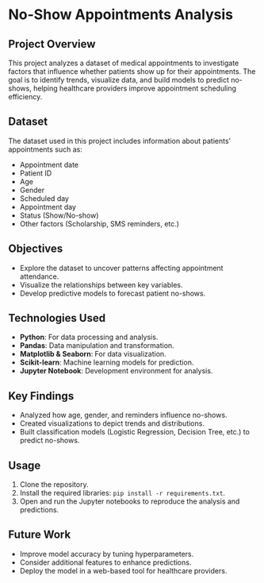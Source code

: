 # No-Show Appointments Analysis

## Project Overview
This project analyzes a dataset of medical appointments to investigate factors that influence whether patients show up for their appointments. The goal is to identify trends, visualize data, and build models to predict no-shows, helping healthcare providers improve appointment scheduling efficiency.

## Dataset
The dataset used in this project includes information about patients' appointments such as:
- Appointment date
- Patient ID
- Age
- Gender
- Scheduled day
- Appointment day
- Status (Show/No-show)
- Other factors (Scholarship, SMS reminders, etc.)

## Objectives
- Explore the dataset to uncover patterns affecting appointment attendance.
- Visualize the relationships between key variables.
- Develop predictive models to forecast patient no-shows.

## Technologies Used
- **Python**: For data processing and analysis.
- **Pandas**: Data manipulation and transformation.
- **Matplotlib & Seaborn**: For data visualization.
- **Scikit-learn**: Machine learning models for prediction.
- **Jupyter Notebook**: Development environment for analysis.

## Key Findings
- Analyzed how age, gender, and reminders influence no-shows.
- Created visualizations to depict trends and distributions.
- Built classification models (Logistic Regression, Decision Tree, etc.) to predict no-shows.

## Usage
1. Clone the repository.
2. Install the required libraries: `pip install -r requirements.txt`.
3. Open and run the Jupyter notebooks to reproduce the analysis and predictions.

## Future Work
- Improve model accuracy by tuning hyperparameters.
- Consider additional features to enhance predictions.
- Deploy the model in a web-based tool for healthcare providers.

